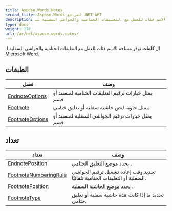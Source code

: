 ```yaml
---
title: Aspose.Words.Notes
second_title: Aspose.Words لمراجع .NET API
description: ال كلمات توفر مساحة الاسم فئات للعمل مع التعليقات الختامية والحواشي السفلية لـ Microsoft Word.
type: docs
weight: 170
url: /ar/net/aspose.words.notes/
---
```

ال **كلمات** توفر مساحة الاسم فئات للعمل مع التعليقات الختامية والحواشي السفلية لـ Microsoft Word.

## الطبقات

| فصل | وصف |
| --- | --- |
| [EndnoteOptions](./endnoteoptions/) | يمثل خيارات ترقيم التعليقات الختامية لمستند أو قسم. |
| [Footnote](./footnote/) | يمثل حاوية لنص حاشية سفلية أو تعليق ختامي. |
| [FootnoteOptions](./footnoteoptions/) | يمثل خيارات ترقيم الحواشي السفلية لمستند أو قسم. |
## تعداد

| تعداد | وصف |
| --- | --- |
| [EndnotePosition](./endnoteposition/) | يحدد موضع التعليق الختامي . |
| [FootnoteNumberingRule](./footnotenumberingrule/) | تحديد وقت إعادة تشغيل ترقيم الحواشي السفلية أو التعليقات الختامية تلقائيًا. |
| [FootnotePosition](./footnoteposition/) | يحدد موضع الحاشية السفلية . |
| [FootnoteType](./footnotetype/) | تحديد ما إذا كانت هذه حاشية سفلية أو تعليق ختامي. |


